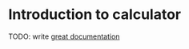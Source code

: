 # Introduction to calculator

TODO: write [great documentation](http://jacobian.org/writing/what-to-write/)
